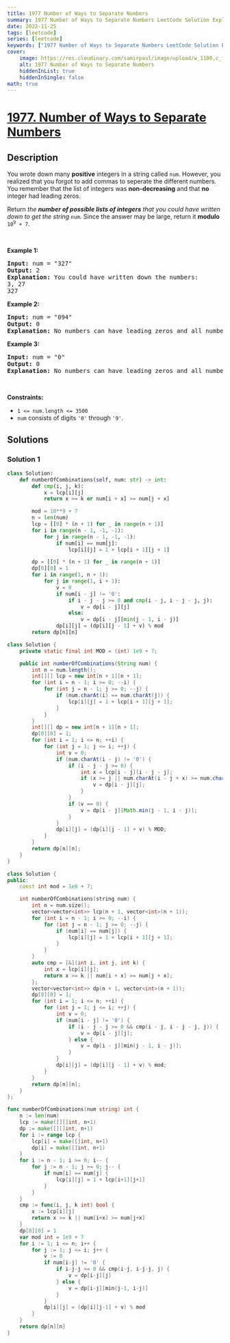 ```yaml
---
title: 1977 Number of Ways to Separate Numbers
summary: 1977 Number of Ways to Separate Numbers LeetCode Solution Explained
date: 2022-11-25
tags: [leetcode]
series: [leetcode]
keywords: ["1977 Number of Ways to Separate Numbers LeetCode Solution Explained in all languages", "1977 Number of Ways to Separate Numbers", "LeetCode", "leetcode solution in Python3 C++ Java Go PHP Ruby Swift TypeScript Rust C# JavaScript C", "GeeksforGeeks", "InterviewBit", "Coding Ninjas", "HackerRank", "HackerEarth", "CodeChef", "TopCoder", "AlgoExpert", "freeCodeCamp", "Codeforces", "GitHub", "AtCoder", "Samir Paul"]
cover:
    image: https://res.cloudinary.com/samirpaul/image/upload/w_1100,c_fit,co_rgb:FFFFFF,l_text:Arial_75_bold:1977 Number of Ways to Separate Numbers - Solution Explained/problem-solving.webp
    alt: 1977 Number of Ways to Separate Numbers
    hiddenInList: true
    hiddenInSingle: false
math: true
---
```



# [1977. Number of Ways to Separate Numbers](https://leetcode.com/problems/number-of-ways-to-separate-numbers)


## Description

<p>You wrote down many <strong>positive</strong> integers in a string called <code>num</code>. However, you realized that you forgot to add commas to seperate the different numbers. You remember that the list of integers was <strong>non-decreasing</strong> and that <strong>no</strong> integer had leading zeros.</p>

<p>Return <em>the <strong>number of possible lists of integers</strong> that you could have written down to get the string </em><code>num</code>. Since the answer may be large, return it <strong>modulo</strong> <code>10<sup>9</sup> + 7</code>.</p>

<p>&nbsp;</p>
<p><strong class="example">Example 1:</strong></p>

<pre>
<strong>Input:</strong> num = &quot;327&quot;
<strong>Output:</strong> 2
<strong>Explanation:</strong> You could have written down the numbers:
3, 27
327
</pre>

<p><strong class="example">Example 2:</strong></p>

<pre>
<strong>Input:</strong> num = &quot;094&quot;
<strong>Output:</strong> 0
<strong>Explanation:</strong> No numbers can have leading zeros and all numbers must be positive.
</pre>

<p><strong class="example">Example 3:</strong></p>

<pre>
<strong>Input:</strong> num = &quot;0&quot;
<strong>Output:</strong> 0
<strong>Explanation:</strong> No numbers can have leading zeros and all numbers must be positive.
</pre>

<p>&nbsp;</p>
<p><strong>Constraints:</strong></p>

<ul>
	<li><code>1 &lt;= num.length &lt;= 3500</code></li>
	<li><code>num</code> consists of digits <code>&#39;0&#39;</code> through <code>&#39;9&#39;</code>.</li>
</ul>

## Solutions

### Solution 1

<!-- tabs:start -->

```python
class Solution:
    def numberOfCombinations(self, num: str) -> int:
        def cmp(i, j, k):
            x = lcp[i][j]
            return x >= k or num[i + x] >= num[j + x]

        mod = 10**9 + 7
        n = len(num)
        lcp = [[0] * (n + 1) for _ in range(n + 1)]
        for i in range(n - 1, -1, -1):
            for j in range(n - 1, -1, -1):
                if num[i] == num[j]:
                    lcp[i][j] = 1 + lcp[i + 1][j + 1]

        dp = [[0] * (n + 1) for _ in range(n + 1)]
        dp[0][0] = 1
        for i in range(1, n + 1):
            for j in range(1, i + 1):
                v = 0
                if num[i - j] != '0':
                    if i - j - j >= 0 and cmp(i - j, i - j - j, j):
                        v = dp[i - j][j]
                    else:
                        v = dp[i - j][min(j - 1, i - j)]
                dp[i][j] = (dp[i][j - 1] + v) % mod
        return dp[n][n]
```

```java
class Solution {
    private static final int MOD = (int) 1e9 + 7;

    public int numberOfCombinations(String num) {
        int n = num.length();
        int[][] lcp = new int[n + 1][n + 1];
        for (int i = n - 1; i >= 0; --i) {
            for (int j = n - 1; j >= 0; --j) {
                if (num.charAt(i) == num.charAt(j)) {
                    lcp[i][j] = 1 + lcp[i + 1][j + 1];
                }
            }
        }
        int[][] dp = new int[n + 1][n + 1];
        dp[0][0] = 1;
        for (int i = 1; i <= n; ++i) {
            for (int j = 1; j <= i; ++j) {
                int v = 0;
                if (num.charAt(i - j) != '0') {
                    if (i - j - j >= 0) {
                        int x = lcp[i - j][i - j - j];
                        if (x >= j || num.charAt(i - j + x) >= num.charAt(i - j - j + x)) {
                            v = dp[i - j][j];
                        }
                    }
                    if (v == 0) {
                        v = dp[i - j][Math.min(j - 1, i - j)];
                    }
                }
                dp[i][j] = (dp[i][j - 1] + v) % MOD;
            }
        }
        return dp[n][n];
    }
}
```

```cpp
class Solution {
public:
    const int mod = 1e9 + 7;

    int numberOfCombinations(string num) {
        int n = num.size();
        vector<vector<int>> lcp(n + 1, vector<int>(n + 1));
        for (int i = n - 1; i >= 0; --i) {
            for (int j = n - 1; j >= 0; --j) {
                if (num[i] == num[j]) {
                    lcp[i][j] = 1 + lcp[i + 1][j + 1];
                }
            }
        }
        auto cmp = [&](int i, int j, int k) {
            int x = lcp[i][j];
            return x >= k || num[i + x] >= num[j + x];
        };
        vector<vector<int>> dp(n + 1, vector<int>(n + 1));
        dp[0][0] = 1;
        for (int i = 1; i <= n; ++i) {
            for (int j = 1; j <= i; ++j) {
                int v = 0;
                if (num[i - j] != '0') {
                    if (i - j - j >= 0 && cmp(i - j, i - j - j, j)) {
                        v = dp[i - j][j];
                    } else {
                        v = dp[i - j][min(j - 1, i - j)];
                    }
                }
                dp[i][j] = (dp[i][j - 1] + v) % mod;
            }
        }
        return dp[n][n];
    }
};
```

```go
func numberOfCombinations(num string) int {
	n := len(num)
	lcp := make([][]int, n+1)
	dp := make([][]int, n+1)
	for i := range lcp {
		lcp[i] = make([]int, n+1)
		dp[i] = make([]int, n+1)
	}
	for i := n - 1; i >= 0; i-- {
		for j := n - 1; j >= 0; j-- {
			if num[i] == num[j] {
				lcp[i][j] = 1 + lcp[i+1][j+1]
			}
		}
	}
	cmp := func(i, j, k int) bool {
		x := lcp[i][j]
		return x >= k || num[i+x] >= num[j+x]
	}
	dp[0][0] = 1
	var mod int = 1e9 + 7
	for i := 1; i <= n; i++ {
		for j := 1; j <= i; j++ {
			v := 0
			if num[i-j] != '0' {
				if i-j-j >= 0 && cmp(i-j, i-j-j, j) {
					v = dp[i-j][j]
				} else {
					v = dp[i-j][min(j-1, i-j)]
				}
			}
			dp[i][j] = (dp[i][j-1] + v) % mod
		}
	}
	return dp[n][n]
}
```

<!-- tabs:end -->

<!-- end -->
